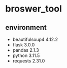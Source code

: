 # broswer_tool

## environment
- beautifulsoup4 4.12.2
- flask 3.0.0
- pandas 2.1.3
- python 3.11.5
- requests 2.31.0
